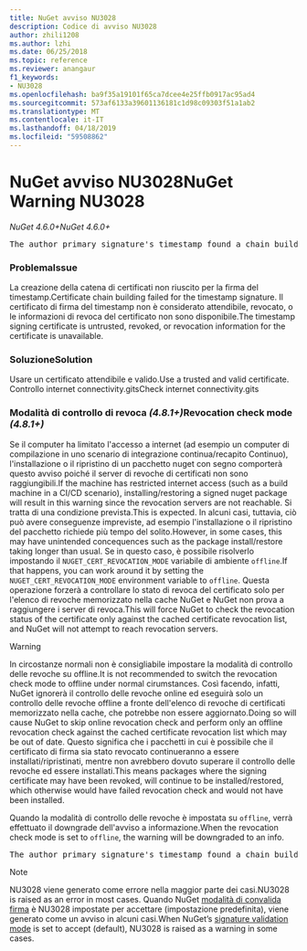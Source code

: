 ```yaml
---
title: NuGet avviso NU3028
description: Codice di avviso NU3028
author: zhili1208
ms.author: lzhi
ms.date: 06/25/2018
ms.topic: reference
ms.reviewer: anangaur
f1_keywords:
- NU3028
ms.openlocfilehash: ba9f35a19101f65ca7dcee4e25ffb0917ac95ad4
ms.sourcegitcommit: 573af6133a39601136181c1d98c09303f51a1ab2
ms.translationtype: MT
ms.contentlocale: it-IT
ms.lasthandoff: 04/18/2019
ms.locfileid: "59508862"
---
```

# <a name="nuget-warning-nu3028"></a><span data-ttu-id="39f3e-103">NuGet avviso NU3028</span><span class="sxs-lookup"><span data-stu-id="39f3e-103">NuGet Warning NU3028</span></span>

<span data-ttu-id="39f3e-104">*NuGet 4.6.0+*</span><span class="sxs-lookup"><span data-stu-id="39f3e-104">*NuGet 4.6.0+*</span></span>

<pre>The author primary signature's timestamp found a chain building issue: The revocation function was unable to check revocation because the revocation server could not be reached. For more information, visit https://aka.ms/certificateRevocationMode</pre>

### <a name="issue"></a><span data-ttu-id="39f3e-105">Problema</span><span class="sxs-lookup"><span data-stu-id="39f3e-105">Issue</span></span>
<span data-ttu-id="39f3e-106">La creazione della catena di certificati non riuscito per la firma del timestamp.</span><span class="sxs-lookup"><span data-stu-id="39f3e-106">Certificate chain building failed for the timestamp signature.</span></span> <span data-ttu-id="39f3e-107">Il certificato di firma del timestamp non è considerato attendibile, revocato, o le informazioni di revoca del certificato non sono disponibile.</span><span class="sxs-lookup"><span data-stu-id="39f3e-107">The timestamp signing certificate is untrusted, revoked, or revocation information for the certificate is unavailable.</span></span>

### <a name="solution"></a><span data-ttu-id="39f3e-108">Soluzione</span><span class="sxs-lookup"><span data-stu-id="39f3e-108">Solution</span></span>
<span data-ttu-id="39f3e-109">Usare un certificato attendibile e valido.</span><span class="sxs-lookup"><span data-stu-id="39f3e-109">Use a trusted and valid certificate.</span></span> <span data-ttu-id="39f3e-110">Controllo internet connectivity.gits</span><span class="sxs-lookup"><span data-stu-id="39f3e-110">Check internet connectivity.gits</span></span>

### <a name="revocation-check-mode-481"></a><span data-ttu-id="39f3e-111">Modalità di controllo di revoca *(4.8.1+)*</span><span class="sxs-lookup"><span data-stu-id="39f3e-111">Revocation check mode *(4.8.1+)*</span></span>
<span data-ttu-id="39f3e-112">Se il computer ha limitato l'accesso a internet (ad esempio un computer di compilazione in uno scenario di integrazione continua/recapito Continuo), l'installazione o il ripristino di un pacchetto nuget con segno comporterà questo avviso poiché il server di revoche di certificati non sono raggiungibili.</span><span class="sxs-lookup"><span data-stu-id="39f3e-112">If the machine has restricted internet access (such as a build machine in a CI/CD scenario), installing/restoring a signed nuget package will result in this warning since the revocation servers are not reachable.</span></span> <span data-ttu-id="39f3e-113">Si tratta di una condizione prevista.</span><span class="sxs-lookup"><span data-stu-id="39f3e-113">This is expected.</span></span>
<span data-ttu-id="39f3e-114">In alcuni casi, tuttavia, ciò può avere conseguenze impreviste, ad esempio l'installazione o il ripristino del pacchetto richiede più tempo del solito.</span><span class="sxs-lookup"><span data-stu-id="39f3e-114">However, in some cases, this may have unintended concequences such as the package install/restore taking longer than usual.</span></span> <span data-ttu-id="39f3e-115">Se in questo caso, è possibile risolverlo impostando il `NUGET_CERT_REVOCATION_MODE` variabile di ambiente `offline`.</span><span class="sxs-lookup"><span data-stu-id="39f3e-115">If that happens, you can work around it by setting the `NUGET_CERT_REVOCATION_MODE` environment variable to `offline`.</span></span> <span data-ttu-id="39f3e-116">Questa operazione forzerà a controllare lo stato di revoca del certificato solo per l'elenco di revoche memorizzato nella cache NuGet e NuGet non prova a raggiungere i server di revoca.</span><span class="sxs-lookup"><span data-stu-id="39f3e-116">This will force NuGet to check the revocation status of the certificate only against the cached certificate revocation list, and NuGet will not attempt to reach revocation servers.</span></span>

> [!Warning]
> <span data-ttu-id="39f3e-117">In circostanze normali non è consigliabile impostare la modalità di controllo delle revoche su offline.</span><span class="sxs-lookup"><span data-stu-id="39f3e-117">It is not recommended to switch the revocation check mode to offline under normal cirumstances.</span></span> <span data-ttu-id="39f3e-118">Così facendo, infatti, NuGet ignorerà il controllo delle revoche online ed eseguirà solo un controllo delle revoche offline a fronte dell'elenco di revoche di certificati memorizzato nella cache, che potrebbe non essere aggiornato.</span><span class="sxs-lookup"><span data-stu-id="39f3e-118">Doing so will cause NuGet to skip online revocation check and perform only an offline revocation check against the cached certificate revocation list which may be out of date.</span></span> <span data-ttu-id="39f3e-119">Questo significa che i pacchetti in cui è possibile che il certificato di firma sia stato revocato continueranno a essere installati/ripristinati, mentre non avrebbero dovuto superare il controllo delle revoche ed essere installati.</span><span class="sxs-lookup"><span data-stu-id="39f3e-119">This means packages where the signing certificate may have been revoked, will continue to be installed/restored, which otherwise would have failed revocation check and would not have been installed.</span></span>

<span data-ttu-id="39f3e-120">Quando la modalità di controllo delle revoche è impostata su `offline`, verrà effettuato il downgrade dell'avviso a informazione.</span><span class="sxs-lookup"><span data-stu-id="39f3e-120">When the revocation check mode is set to `offline`, the warning will be downgraded to an info.</span></span>

<pre>The author primary signature's timestamp found a chain building issue: The revocation function was unable to check revocation because the certificate is not available in the cached certificate revocation list and NUGET_CERT_REVOCATION_MODE environment variable has been set to offline. For more information, visit https://aka.ms/certificateRevocationMode.</pre>

> [!Note]
> <span data-ttu-id="39f3e-121">NU3028 viene generato come errore nella maggior parte dei casi.</span><span class="sxs-lookup"><span data-stu-id="39f3e-121">NU3028 is raised as an error in most cases.</span></span> <span data-ttu-id="39f3e-122">Quando NuGet [modalità di convalida firma](https://docs.microsoft.com/en-us/nuget/consume-packages/installing-signed-packages#configure-package-signature-requirements) è NU3028 impostate per accettare (impostazione predefinita), viene generato come un avviso in alcuni casi.</span><span class="sxs-lookup"><span data-stu-id="39f3e-122">When NuGet’s [signature validation mode](https://docs.microsoft.com/en-us/nuget/consume-packages/installing-signed-packages#configure-package-signature-requirements) is set to accept (default), NU3028 is raised as a warning in some cases.</span></span>
